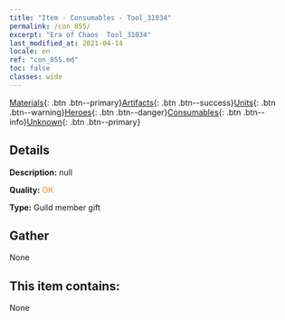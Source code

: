 ```yaml
---
title: "Item - Consumables - Tool_31034"
permalink: /con_855/
excerpt: "Era of Chaos  Tool_31034"
last_modified_at: 2021-04-14
locale: en
ref: "con_855.md"
toc: false
classes: wide
---
```

 [Materials](/Items/){: .btn .btn--primary}[Artifacts](/Items/Artifacts/){: .btn .btn--success}[Units](/Items/Units/){: .btn .btn--warning}[Heroes](/Items/Heroes/){: .btn .btn--danger}[Consumables](/Items/Consumables/){: .btn .btn--info}[Unknown](/Items/Unknown/){: .btn .btn--primary}

## Details
 **Description:** null

 **Quality:** <span style="color: #FF8C00">OK</span>

 **Type:** Guild member gift

## Gather

  None

## This item contains:

  None

